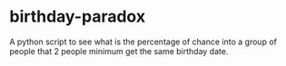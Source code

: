 # birthday-paradox
A python script to see what is the percentage of chance into a group of people that 2 people minimum get the same birthday date.
